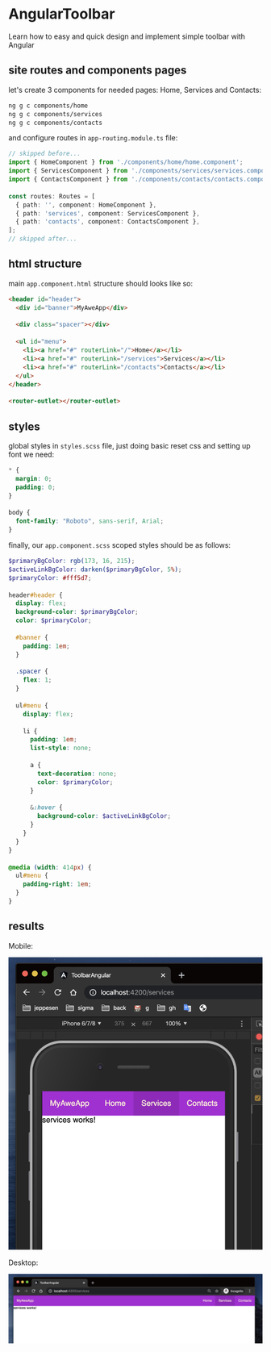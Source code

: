 # AngularToolbar
Learn how to easy and quick design and implement simple toolbar with Angular

## site routes and components pages

let's create 3 components for needed pages: Home, Services and Contacts:

```bash
ng g c components/home
ng g c components/services
ng g c components/contacts
```

and configure routes in `app-routing.module.ts` file:

```typescript
// skipped before...
import { HomeComponent } from './components/home/home.component';
import { ServicesComponent } from './components/services/services.component';
import { ContactsComponent } from './components/contacts/contacts.component';

const routes: Routes = [
  { path: '', component: HomeComponent },
  { path: 'services', component: ServicesComponent },
  { path: 'contacts', component: ContactsComponent },
];
// skipped after...
```

## html structure

main `app.component.html` structure should looks like so:

```html
<header id="header">
  <div id="banner">MyAweApp</div>

  <div class="spacer"></div>

  <ul id="menu">
    <li><a href="#" routerLink="/">Home</a></li>
    <li><a href="#" routerLink="/services">Services</a></li>
    <li><a href="#" routerLink="/contacts">Contacts</a></li>
  </ul>
</header>

<router-outlet></router-outlet>
```

## styles

global styles in `styles.scss` file, just doing basic reset css and setting up font we need:

```css
* {
  margin: 0;
  padding: 0;
}

body {
  font-family: "Roboto", sans-serif, Arial;
}
```

finally, our `app.component.scss` scoped styles should be as follows:

```scss
$primaryBgColor: rgb(173, 16, 215);
$activeLinkBgColor: darken($primaryBgColor, 5%);
$primaryColor: #fff5d7;

header#header {
  display: flex;
  background-color: $primaryBgColor;
  color: $primaryColor;

  #banner {
    padding: 1em;
  }

  .spacer {
    flex: 1;
  }

  ul#menu {
    display: flex;

    li {
      padding: 1em;
      list-style: none;

      a {
        text-decoration: none;
        color: $primaryColor;
      }

      &:hover {
        background-color: $activeLinkBgColor;
      }
    }
  }
}

@media (width: 414px) {
  ul#menu {
    padding-right: 1em;
  }
}
```

## results

Mobile:

![Mobile](mobile.png)

Desktop:

![Tablets](desktop.png)

<!--

This project was generated with [Angular CLI](https://github.com/angular/angular-cli) version 8.3.22.

## Development server

Run `ng serve` for a dev server. Navigate to `http://localhost:4200/`. The app will automatically reload if you change any of the source files.

## Code scaffolding

Run `ng generate component component-name` to generate a new component. You can also use `ng generate directive|pipe|service|class|guard|interface|enum|module`.

## Build

Run `ng build` to build the project. The build artifacts will be stored in the `dist/` directory. Use the `--prod` flag for a production build.

## Running unit tests

Run `ng test` to execute the unit tests via [Karma](https://karma-runner.github.io).

## Running end-to-end tests

Run `ng e2e` to execute the end-to-end tests via [Protractor](http://www.protractortest.org/).

## Further help

To get more help on the Angular CLI use `ng help` or go check out the [Angular CLI README](https://github.com/angular/angular-cli/blob/master/README.md).

-->
